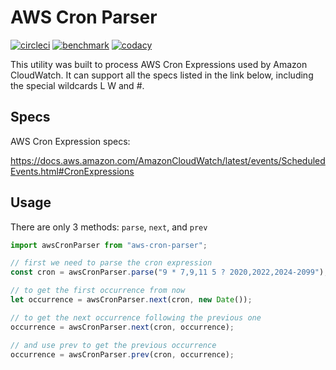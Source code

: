 # AWS Cron Parser

[![circleci](https://circleci.com/gh/beemhq/aws-cron-parser.svg?style=shield)](https://app.circleci.com/pipelines/github/beemhq/aws-cron-parser)
[![benchmark](https://img.shields.io/badge/benchmark-128%2C937%20ops%2Fsec-informational)](https://runkit.com/vinhtnguyen/aws-cron-parser---benchmark)
[![codacy](https://app.codacy.com/project/badge/Grade/6c1314916ad54dbfbe1a4698af373883)](https://app.codacy.com/manual/vinhtnguyen/aws-cron-parser/dashboard)

This utility was built to process AWS Cron Expressions used by Amazon CloudWatch. It can support all the specs listed in the link below, including the special wildcards L W and #.

## Specs

AWS Cron Expression specs:

<https://docs.aws.amazon.com/AmazonCloudWatch/latest/events/ScheduledEvents.html#CronExpressions>

## Usage

There are only 3 methods: `parse`, `next`, and `prev`

```js
import awsCronParser from "aws-cron-parser";

// first we need to parse the cron expression
const cron = awsCronParser.parse("9 * 7,9,11 5 ? 2020,2022,2024-2099");

// to get the first occurrence from now
let occurrence = awsCronParser.next(cron, new Date());

// to get the next occurrence following the previous one
occurrence = awsCronParser.next(cron, occurrence);

// and use prev to get the previous occurrence
occurrence = awsCronParser.prev(cron, occurrence);
```
